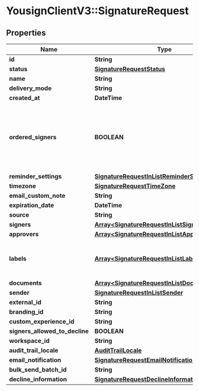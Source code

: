# YousignClientV3::SignatureRequest

## Properties
Name | Type | Description | Notes
------------ | ------------- | ------------- | -------------
**id** | **String** |  | 
**status** | [**SignatureRequestStatus**](SignatureRequestStatus.md) |  | 
**name** | **String** |  | 
**delivery_mode** | **String** |  | 
**created_at** | **DateTime** |  | 
**ordered_signers** | **BOOLEAN** | Enable an ordered workflow, each signer will be requested to sign in a sequential order | 
**reminder_settings** | [**SignatureRequestInListReminderSettings**](SignatureRequestInListReminderSettings.md) |  | 
**timezone** | [**SignatureRequestTimeZone**](SignatureRequestTimeZone.md) |  | 
**email_custom_note** | **String** |  | 
**expiration_date** | **DateTime** |  | 
**source** | **String** |  | 
**signers** | [**Array&lt;SignatureRequestInListSignersInner&gt;**](SignatureRequestInListSignersInner.md) |  | 
**approvers** | [**Array&lt;SignatureRequestInListApproversInner&gt;**](SignatureRequestInListApproversInner.md) |  | [optional] 
**labels** | [**Array&lt;SignatureRequestInListLabelsInner&gt;**](SignatureRequestInListLabelsInner.md) | Labels associated to the Signature Request | [optional] 
**documents** | [**Array&lt;SignatureRequestInListDocumentsInner&gt;**](SignatureRequestInListDocumentsInner.md) |  | 
**sender** | [**SignatureRequestInListSender**](SignatureRequestInListSender.md) |  | 
**external_id** | **String** |  | 
**branding_id** | **String** |  | 
**custom_experience_id** | **String** |  | 
**signers_allowed_to_decline** | **BOOLEAN** |  | 
**workspace_id** | **String** |  | [optional] 
**audit_trail_locale** | [**AuditTrailLocale**](AuditTrailLocale.md) |  | 
**email_notification** | [**SignatureRequestEmailNotification**](SignatureRequestEmailNotification.md) |  | 
**bulk_send_batch_id** | **String** |  | 
**decline_information** | [**SignatureRequestDeclineInformation**](SignatureRequestDeclineInformation.md) |  | [optional] 

